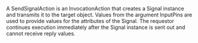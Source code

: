 A SendSignalAction is an InvocationAction that creates a Signal instance and transmits it to the target object. Values from the argument InputPins are used to provide values for the attributes of the Signal. The requestor continues execution immediately after the Signal instance is sent out and cannot receive reply values.